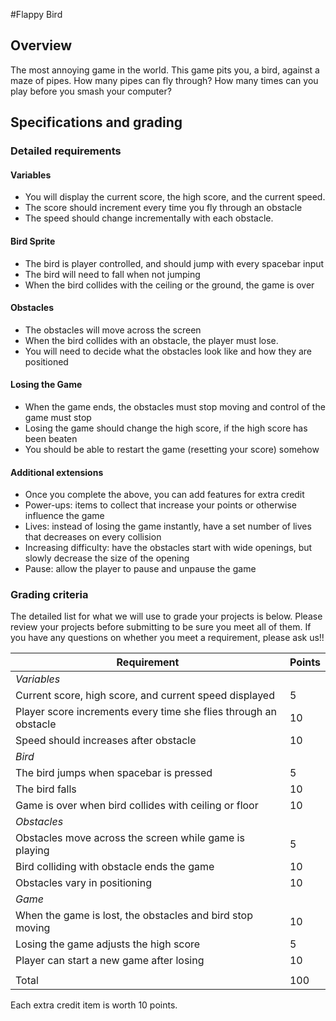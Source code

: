#Flappy Bird

## Overview
The most annoying game in the world. This game pits you, a bird, against a maze of pipes. How many pipes can fly through? How many times can you play before you smash your computer?

## Specifications and grading

### Detailed requirements

#### Variables
- You will display the current score, the high score, and the current speed.
- The score should increment every time you fly through an obstacle
- The speed should change incrementally with each obstacle.

#### Bird Sprite
- The bird is player controlled, and should jump with every spacebar input
- The bird will need to fall when not jumping
- When the bird collides with the ceiling or the ground, the game is over

#### Obstacles
- The obstacles will move across the screen
- When the bird collides with an obstacle, the player must lose.
- You will need to decide what the obstacles look like and how they are positioned

#### Losing the Game
- When the game ends, the obstacles must stop moving and control of the game must stop
- Losing the game should change the high score, if the high score has been beaten
- You should be able to restart the game (resetting your score) somehow

#### Additional extensions
- Once you complete the above, you can add features for extra credit
- Power-ups: items to collect that increase your points or otherwise influence the game
- Lives: instead of losing the game instantly, have a set number of lives that decreases on every collision
- Increasing difficulty: have the obstacles start with wide openings, but slowly decrease the size of the opening
- Pause: allow the player to pause and unpause the game

### Grading criteria
The detailed list for what we will use to grade your projects is below. Please review your projects before submitting to be sure you meet all of them. If you have any questions on whether you meet a requirement, please ask us!!


| Requirement                                                      | Points |
|------------------------------------------------------------------|--------|
| *Variables*                                                      |        |
| Current score, high score, and current speed displayed           | 5      |
| Player score increments every time she flies through an obstacle | 10     |
| Speed should increases after obstacle                            | 10     |
| *Bird*                                                           |        |
| The bird jumps when spacebar is pressed                          | 5      |
| The bird falls                                                   | 10     |
| Game is over when bird collides with ceiling or floor            | 10     |
| *Obstacles*                                                      |        |
| Obstacles move across the screen while game is playing           | 5      |
| Bird colliding with obstacle ends the game                       | 10     |
| Obstacles vary in positioning                                    | 10     |
| *Game*                                                           |        |
| When the game is lost, the obstacles and bird stop moving        | 10     |
| Losing the game adjusts the high score                           | 5      |
| Player can start a new game after losing                         | 10     |
|                                                                  |        |
| Total                                                            | 100    |

Each extra credit item is worth 10 points.

